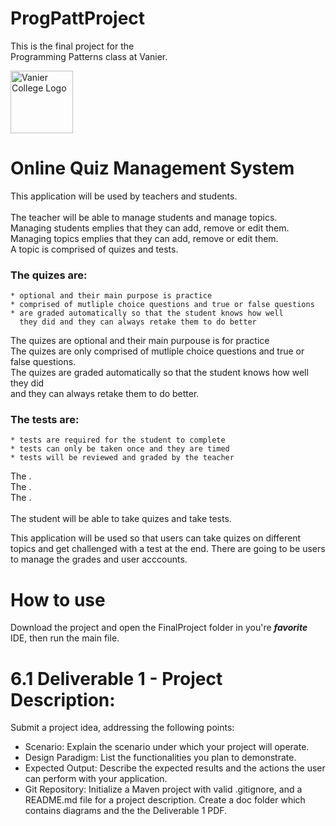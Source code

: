 # ProgPattProject
<p>This is the final project for the<br>Programming Patterns class at Vanier.</p>
<img src="https://pbs.twimg.com/profile_images/1639345927696572424/Vy4-nVk__400x400.jpg" alt="Vanier College Logo" width="100" height="100">

# Online Quiz Management System
<p>
  This application will be used by teachers and students.<br>
  <br>
  The teacher will be able to manage students and manage topics.<br>
  Managing students emplies that they can add, remove or edit them.<br>
  Managing topics emplies that they can add, remove or edit them.<br>
  A topic is comprised of quizes and tests.<br>
  
  ### The quizes are:
  
    * optional and their main purpose is practice
    * comprised of mutliple choice questions and true or false questions
    * are graded automatically so that the student knows how well 
      they did and they can always retake them to do better
    
  The quizes are optional and their main purpouse is for practice<br>
  The quizes are only comprised of mutliple choice questions and true or false questions.<br>
  The quizes are graded automatically so that the student knows how well they did<br>
  and they can always retake them to do better.<br>

  ### The tests are:

    * tests are required for the student to complete
    * tests can only be taken once and they are timed
    * tests will be reviewed and graded by the teacher
  
  The .<br>
  The .<br>
  The .<br>
  <br>
  The student will be able to take quizes and take tests.<br>
</p>

This application will be used so that users can take quizes on different topics and get challenged with a test at the end.
There are going to be users to manage the grades and user acccounts.

# How to use
Download the project and open the FinalProject folder in you're ***favorite*** IDE, then run the main file.


# 6.1 Deliverable 1 - Project Description:
Submit a project idea, addressing the following points:
  * Scenario: Explain the scenario under which your project will operate.
  * Design Paradigm: List the functionalities you plan to demonstrate.
  * Expected Output: Describe the expected results and the actions the user can perform with your application.
  * Git Repository: Initialize a Maven project with valid .gitignore, and a README.md file for a project description. Create a doc folder which contains diagrams and the the Deliverable 1 PDF.
